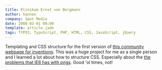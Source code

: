 ```yaml
---
title: Klinikum Ernst von Bergmann
author: hannes
company: Spot Media
date: 2008-03-01 00:00
template: article.jade
tags: TYPO3, TypoScript, PHP, HTML, CSS, JavaScript, jQuery
---
```


Templating and CSS structure for the first version of [this community webpage for inventions][1].
This was a huge project for me as a single person and I learned a lot about how to structure CSS. Especially about the [the problems that IE6 has with pngs][2]. Good 'ol times, not!

[1]: http://www.tchibo-ideas.de
[2]: http://24ways.org/2007/supersleight-transparent-png-in-ie6